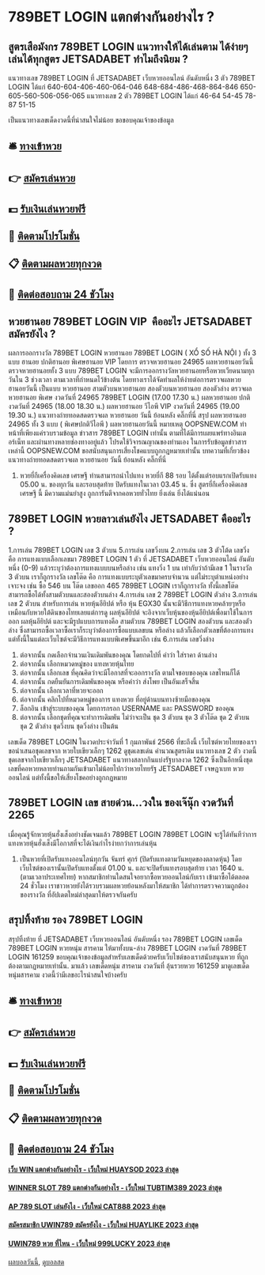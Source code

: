# 789BET LOGIN แตกต่างกันอย่างไร ?
## สูตรเสือมังกร 789BET LOGIN แนวทางให้ได้เล่นตาม ได้ง่ายๆ เล่นได้ทุกสูตร JETSADABET ทำไมถึงนิยม ?
แนวทางเลข 789BET LOGIN ที่ JETSADABET เว็บหวยออนไลน์ อันดับหนึ่ง 3 ตัว 789BET LOGIN ได้แก่
640-604-406-460-064-046
648-684-486-468-864-846
650-605-560-506-056-065
แนวทางเลข 2 ตัว 789BET LOGIN ได้แก่
46-64
54-45
78-87
51-15

เป็นแนวทางเลขเด็ดงวดนี้ที่น่าสนใจไม่น้อย
ขอขอบคุณเจ้าของข้อมูล

## 🛎 [ทางเข้าหวย](https://bit.ly/3BG5bNw)
## 👉 [สมัครเล่นหวย](https://bit.ly/3BG5bNw)
## 💵 [รับเงินเล่นหวยฟรี](https://bit.ly/3C3mvgS)
## 👑 [ติดตามโปรโมชั่น](https://bit.ly/3C3mvgS)
## 📋 [ติดตามผลหวยทุกงวด](https://bit.ly/3C3mvgS)
## 📱 [ติดต่อสอบถาม 24 ชัวโมง](https://bit.ly/3C3mvgS)

## หวยฮานอย 789BET LOGIN VIP  คืออะไร JETSADABET สมัครยังไง ?
ผลการออกรางวัล 789BET LOGIN หวยฮานอย 789BET LOGIN ( XỔ SỐ HÀ NỘI ) ทั้ง 3 แบบ ฮานอย ปกติฮานอย พิเศษฮานอย VIP
โดยการ ตรวจหวยฮานอย 24965 ผลหวยฮานอยวันนี้ ตรวจหวยฮานอยทั้ง 3 แบบ 789BET LOGIN จะมีการออกรางวัลหวยฮานอยหรือหวยเวียดนามทุกวันใน 3 ช่วงเวลา ตามเวลาที่กำหนดไว้ข้างต้น โดยทางเราได้จัดทำผลให้ง่ายต่อการตรวจผลหวยฮานอยวันนี้ เป็นแบบ หวยฮานอย สามตัวบนหวยฮานอย สองตัวบนหวยฮานอย สองตัวล่าง
ตรวจผลหวยฮานอย พิเศษ งวดวันที่ 24965 789BET LOGIN (17.00 17.30 น.)
ผลหวยฮานอย ปกติ งวดวันที่ 24965 (18.00 18.30 น.)
ผลหวยฮานอย วีไอพี VIP งวดวันที่ 24965 (19.00 19.30 น.)
 แนวทางถ่ายทอดสดตรวจผล หวยฮานอย วันนี้ ย้อนหลัง คลิ๊กที่นี่ 
สรุป ผลหวยฮานอย 24965 ทั้ง 3 แบบ ( พิเศษปกติวีไอพี ) ผลหวยฮานอยวันนี้
หมายเหตุ OOPSNEW.COM ทำหน้าที่เพียงแค่รวบรวมข้อมูล ข่าวสาร 789BET LOGIN เท่านั้น ตามที่ได้มีการเผยแพร่ทางอินเตอร์เน็ท และผ่านทางหลายช่องทางอยู่แล้ว โปรดใช้วิจารณญาณของท่านเอง ในการรับข้อมูลข่าวสารเหล่านี้ OOPSNEW.COM ขอสนับสนุนการเสี่ยงโชคแบบถูกกฎหมายเท่านั้น
บทความที่เกี่ยวข้อง
แนวทางถ่ายทอดสดตรวจผล หวยฮานอย วันนี้ ย้อนหลัง คลิ๊กที่นี่
1. หวยยี่กีเครื่องคิดเลข เศรษฐี ท่านสามารถนำไปแทง หวยยี่กี 88 รอบ ได้ตั้งแต่รอบแรกเปิดรับแทง 05.00 น. ของทุกวัน และรอบสุดท้าย ปิดรับแทงในเวลา 03.45 น. ซึ่ง สูตรยี่กีเครื่องคิดเลข เศรษฐี นี้ มีความแม่นยำสูง ถูกการันตีจากคอหวยทั่วไทย ยิ่งเล่น ยิ่งได้แน่นอน

## 789BET LOGIN หวยลาวเล่นยังไง JETSADABET คืออะไร ?
1.การเล่น 789BET LOGIN เลข 3 ตัวบน
5.การเล่น เลขวิ่งบน
2.การเล่น เลข 3 ตัวโต้ด
เลขวิ่ง คือ การแทงแบบเลือกเลขมา 789BET LOGIN 1 ตัว ที่ JETSADABET เว็บหวยออนไลน์ อันดับหนึ่ง (0-9) แล้วระบุว่าต้องการแทงแบบบนหรือล่าง เช่น แทงวิ่ง 1 บน เท่ากับว่าถ้ามีเลข 1 ในรางวัล 3 ตัวบน เราก็ถูกรางวัล
เลขโต๊ด คือ การแทงแบบระบุตัวเลขมาครบจำนวน แต่ไม่ระบุตำแหน่งอย่างเจาะจง เช่น ซื้อ 546 บน โต๊ด เลขออก 465 789BET LOGIN เราก็ถูกรางวัล ทั้งนี้เลขโต๊ดสามารถซื้อได้ทั้งสามตัวบนและสองตัวบนล่าง
4.การเล่น เลข 2 789BET LOGIN ตัวล่าง
3.การเล่น เลข 2 ตัวบน
สำหรับการเล่น หวยหุ้นอียิปต์ หรือ หุ้น EGX30 นั้นจะมีวิธีการแทงหวยคล้ายๆหรือเหมือนกับหวยใต้ดินของไทยเลยแต่การดู ผลหุ้นอียิปต์ จะอิงจากเว็บหุ้นของหุ้นอียิปต์เพื่อมาใช้ในการออก ผลหุ้นอียิปต์ และจะมีรูปแบบการแทงคือ สามตัวบน 789BET LOGIN สองตัวบน และสองตัวล่าง ซึ่งสามารถซื้อเวลาซื้อเราก็ระบุว่าต้องการซื้อแบบเลขบน หรือล่าง แล้วก็เลือกตัวเลขที่ต้องการแทง แต่ทั้งนี้ในแต่ละเว็บไซต์จะมีวิธีการแทงแบบพิเศษขึ้นมาอีก เช่น
6.การเล่น เลขวิ่งล่าง
1. ต่อจากนั้น กดเลือกจำนวนเงินเดิมพันของคุณ โดยกดไปที่ คำว่า ใส่ราคา ด้านล่าง
2. ต่อจากนั้น เลือกหมวดหมู่ของ แทงหวยหุ้นไทย
3. ต่อจากนั้น เลือกเลข ที่คุณคิดว่าจะมีโอกาสที่จะออกรางวัล ตามใจชอบของคุณ เลขไหนก็ได้
4. ต่อจากนั้น กดยืนยันการเดิมพันของคุณ หรือคำว่า ส่งโพย เป็นอันเสร็จสิ้น
5. ต่อจากนั้น เลือกเวลาที่หวยจะออก
6. ต่อจากนั้น คลิกไปที่หมวดหมู่ของการ แทงหวย ที่อยู่ด้านบนทางซ้ายมือของคุณ
7. ล็อกอิน เข้าสู่ระบบของคุณ โดยการกรอก USERNAME และ PASSWORD ของคุณ
8. ต่อจากนั้น เลือกชุดที่คุณจะทำการเดิมพัน ไม่ว่าจะเป็น ชุด 3 ตัวบน ชุด 3 ตัวโต๊ด ชุด 2 ตัวบน ชุด 2 ตัวล่าง ชุดวิ่งบน ชุดวิ่งล่าง เป็นต้น

เลขเด็ด 789BET LOGIN ในงวดประจำวันที่ 1 กุมภาพันธ์ 2566 ที่ขะถึงนี้ เว็บไซต์หวยไทยของเราขอนำเสนอชุดเลขจาก หวยใบเขียวเล็กๆ 1262 ดูชุดเลขเด่น คำนวณสูตรเดิม แนวทางเลข 2 ตัว งวดนี้ ชุดเลขจากใบเขียวเล็กๆ JETSADABET แนวทางสลากกินแบ่งรัฐบาลงวด 1262 ซึ่งเป็นอีกหนึ่งชุดเลขที่คอหวยหลายท่านถามกันเข้ามาไม่น้อยไปกว่าหวยไทยรัฐ JETSADABET เจษฎาเบท หวยออนไลน์ แต่ทั้งนี้ขอให้เสี่ยงโชคอย่างถูกกฎหมาย

## 789BET LOGIN เลข สายด่วน…วงใน ของเจ๊นุ๊ก งวดวันที่ 2265
เมื่อคุณรู้จักหวยหุ้นฮั่งเส็งอย่างชัดเจนแล้ว 789BET LOGIN 789BET LOGIN จะรู้ได้ทันทีว่าการแทงหวยหุ้นฮั่งเส็งมีโอกาสที่จะได้เงินกำไรง่ายกว่าการเล่นหุ้น
1. เป็นหวยที่เปิดรับแทงออนไลน์ทุกวัน จันทร์ ศุกร์ (ปิดรับแทงตามวันหยุดของตลาดหุ้น) โดยเว็บไซต์ของเรานั้นเปิดรับแทงตั้งแต่ 01.00 น. และจะปิดรับแทงรอบสุดท้าย เวลา 1640 น. (ตามเวลาประเทศไทย) หากสมาชิกท่านใดสนใจอยากซื้อหวยออนไลน์กับเรา เข้ามาซื้อได้ตลอด 24 ชั่วโมง เราชาวหวยยังได้รวบรวมผลหวยย้อนหลังมาให้สมาชิก ได้ทำการตรวจความถูกต้องของรางวัล ที่อัปเดตใหม่ล่าสุดมาให้ตรวจกันครับ

## สรุปทิ้งท้าย รอง 789BET LOGIN
สรุปทิ้งท้าย ที่ JETSADABET เว็บหวยออนไลน์ อันดับหนึ่ง รอง 789BET LOGIN เลขเด็ด 789BET LOGIN หวยหนุ่ม สารคาม ให้มาทั้งบน-ล่าง 789BET LOGIN งวดวันที่ 789BET LOGIN 161259
ขอบคุณเจ้าของข้อมูลสำหรับเลขเด็ดด้วยครับเว็บไซต์ของเราสนับสนุนหวย ที่ถูกต้องตามกฏหมายเท่านั้น.
มาแล้ว เลขเด็ดหนุ่ม สารคาม งวดวันที่ ลุ้นรวยหวย 161259 มาดูเลขเด็ดหนุ่มสารคาม งวดนี้ว่ามีเลขอะไรน่าสนใจบ้างครับ

## 🛎 [ทางเข้าหวย](https://bit.ly/3BG5bNw)
## 👉 [สมัครเล่นหวย](https://bit.ly/3BG5bNw)
## 💵 [รับเงินเล่นหวยฟรี](https://bit.ly/3C3mvgS)
## 👑 [ติดตามโปรโมชั่น](https://bit.ly/3C3mvgS)
## 📋 [ติดตามผลหวยทุกงวด](https://bit.ly/3C3mvgS)
## 📱 [ติดต่อสอบถาม 24 ชัวโมง](https://bit.ly/3C3mvgS)

#### [เว็บ WIN แตกต่างกันอย่างไร - เว็บใหม่ HUAYSOD 2023 ล่าสุด](https://atom.io/themes/เว็บ%20win%20แตกต่างกันอย่างไร%20-%20เว็บใหม่%20huaysod%202023%20ล่าสุด)
#### [WINNER SLOT 789 แตกต่างกันอย่างไร - เว็บใหม่ TUBTIM389 2023 ล่าสุด](https://atom.io/themes/winner%20slot%20789%20แตกต่างกันอย่างไร%20-%20เว็บใหม่%20tubtim389%202023%20ล่าสุด)
#### [AP 789 SLOT เล่นยังไง - เว็บใหม่ CAT888 2023 ล่าสุด](https://atom.io/themes/ap%20789%20slot%20เล่นยังไง%20-%20เว็บใหม่%20cat888%202023%20ล่าสุด)
#### [สมัครสมาชิก UWIN789 สมัครยังไง - เว็บใหม่ HUAYLIKE 2023 ล่าสุด](https://atom.io/themes/สมัครสมาชิก%20uwin789%20สมัครยังไง%20-%20เว็บใหม่%20huaylike%202023%20ล่าสุด)
#### [UWIN789 หวย ที่ไหน - เว็บใหม่ 999LUCKY 2023 ล่าสุด](https://atom.io/themes/uwin789%20หวย%20ที่ไหน%20-%20เว็บใหม่%20999lucky%202023%20ล่าสุด)

[ผลบอลวันนี้](https://siamsport.tv "ผลบอลวันนี้"), [ดูบอลสด](https://siamsport.tv/ดูบอลสด "ดูบอลสด")